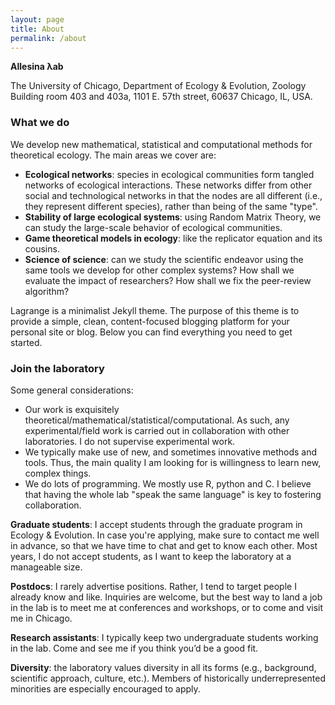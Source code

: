 ```yaml
---
layout: page
title: About
permalink: /about
---
```


**Allesina λab**

The University of Chicago, Department of Ecology & Evolution, Zoology Building room 403 and 403a, 1101 E. 57th street, 60637 Chicago, IL, USA. 

### What we do

We develop new mathematical, statistical and computational methods for theoretical ecology. The main areas we cover are:

- **Ecological networks**: species in ecological communities form tangled networks of ecological interactions. These networks differ from other social and technological networks in that the nodes are all different (i.e., they represent different species), rather than being of the same "type".
- **Stability of large ecological systems**: using Random Matrix Theory, we can study the large-scale behavior of ecological communities.
- **Game theoretical models in ecology**: like the replicator equation and its cousins.
- **Science of science**: can we study the scientific endeavor using the same tools we develop for other complex systems? How shall we evaluate the impact of researchers? How shall we fix the peer-review algorithm?

Lagrange is a minimalist Jekyll theme. The purpose of this theme is to provide a simple, clean, content-focused blogging platform for your personal site or blog. Below you can find everything you need to get started.

### Join the laboratory

Some general considerations:

- Our work is exquisitely theoretical/mathematical/statistical/computational. As such, any experimental/field work is carried out in collaboration with other laboratories. I do not supervise experimental work.
- We typically make use of new, and sometimes innovative methods and tools. Thus, the main quality I am looking for is willingness to learn new, complex things.
- We do lots of programming. We mostly use R, python and C. I believe that having the whole lab "speak the same language" is key to fostering collaboration.

**Graduate students**: I accept students through the graduate program in Ecology & Evolution. In case you're applying, make sure to contact me well in advance, so that we have time to chat and get to know each other. Most years, I do not accept students, as I want to keep the laboratory at a manageable size.

**Postdocs**: I rarely advertise positions. Rather, I tend to target people I already know and like. Inquiries are welcome, but the best way to land a job in the lab is to meet me at conferences and workshops, or to come and visit me in Chicago.

**Research assistants**: I typically keep two undergraduate students working in the lab. Come and see me if you think you’d be a good fit.

**Diversity**: the laboratory values diversity in all its forms (e.g., background, scientific approach, culture, etc.). Members of historically underrepresented minorities are especially encouraged to apply.

